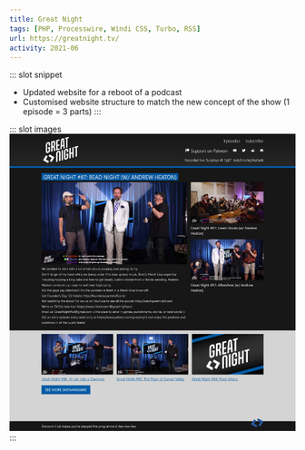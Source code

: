 ```yaml
---
title: Great Night
tags: [PHP, Processwire, Windi CSS, Turbo, RSS]
url: https://greatnight.tv/
activity: 2021-06
---
```


::: slot snippet
* Updated website for a reboot of a podcast
* Customised website structure to match the new concept of the show (1 episode = 3 parts)
:::

::: slot images
<images-gallery>
<img src="./great-night/great-night-home.png" alt="home" title="Great Night home" />
</images-gallery>
:::
